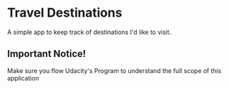 # Travel Destinations

A simple app to keep track of destinations I'd like to visit.


## Important Notice!

Make sure you flow Udacity's Program to understand the full scope of this application

